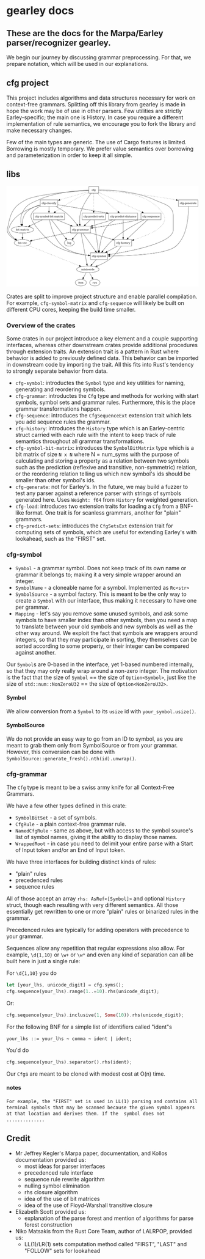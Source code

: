 # gearley docs

## These are the docs for the Marpa/Earley parser/recognizer gearley.

We begin our journey by discussing grammar preprocessing. For that, we prepare notation, which will be used in our explanations.

## cfg project

This project includes algorithms and data structures necessary for work on context-free grammars. Splitting off this library from gearley is made in hope the work may be of use in other parsers. Few utilities are strictly
 Earley-specific; the main one is History. In case you require a different implementation of rule semantics, we encourage you to fork the library and make necessary changes.

Few of the main types are generic. The use of Cargo features is limited. Borrowing is mostly temporary. We prefer value semantics over borrowing and parameterization in order to keep it all simple.

## libs

![overview of the project's libs from cargo depgraph](./graph.png)

Crates are split to improve project structure and enable parallel compilation. For example, `cfg-symbol-matrix` and `cfg-sequence` will likely be built on different CPU cores, keeping the build time smaller.

### Overview of the crates

Some crates in our project introduce a key element and a couple supporting interfaces, whereas other downstream crates provide additional procedures through extension traits. An extension trait is a pattern in Rust where behavior is added to previously defined data. This behavior can be imported in downstream code by importing the trait. All this fits into Rust's tendency to strongly separate behavior from data.

* `cfg-symbol`: introductes the `Symbol` type and key utilities for naming, generating and reordering symbols.
* `cfg-grammar`: introductes the `Cfg` type and methods for working with start symbols, symbol sets and grammar rules. Furthermore, this is the place grammar transformations happen.
* `cfg-sequence`: introduces the `CfgSequenceExt` extension trait which lets you add sequence rules the grammar.
* `cfg-history`: introduces the `History` type which is an Earley-centric struct carried with each rule with the intent to keep track of rule semantics throughout all grammar transformations.
* `cfg-symbol-bit-matrix`: introduces the `SymbolBitMatrix` type which is a bit matrix of size `N x N` where N = num_syms with the purpose of calculating and storing a property as a relation between two symbols such as the prediction (reflexive and transitive, non-symmetric) relation, or the reordering relation telling us which new symbol's ids should be smaller than other symbol's ids.
* `cfg-generate`: not for Earley's. In the future, we may build a fuzzer to test any parser against a reference parser with strings of symbols generated here. Uses `Weight: f64` from `History` for weighted generation.
* `cfg-load`: introduces two extension traits for loading a `Cfg` from a BNF-like format. One trait is for scanless grammars, another for "plain" grammars.
* `cfg-predict-sets`: introduces the `CfgSetsExt` extension trait for computing sets of symbols, which are useful for extending Earley's with lookahead, such as the "FIRST" set.

### cfg-symbol

* `Symbol` - a grammar symbol. Does not keep track of its own name or grammar it belongs to; making it a very simple wrapper around an integer.
* `SymbolName` - a cloneable name for a symbol. Implemented as `Rc<str>`
* `SymbolSource` - a symbol factory. This is meant to be the only way to create a `Symbol` with our interface, thus making it necessary to have one per grammar.
* `Mapping` - let's say you remove some unused symbols, and ask some symbols to have smaller index than other symbols, then you need a map to translate between your old symbols and new symbols as well as the other way around. We exploit the fact that symbols are wrappers around integers, so that they may participate in sorting, they themselves can be sorted according to some property, or their integer can be compared against another.

Our `Symbol`s are 0-based in the interface, yet 1-based numbered internally, so that they may only really wrap around a non-zero integer. The motivation is the fact that the size of `Symbol` == the size of `Option<Symbol>`, just like the size of `std::num::NonZeroU32` == the size of `Option<NonZeroU32>`.

#### Symbol

We allow conversion from a `Symbol` to its `usize` id with `your_symbol.usize()`.

#### SymbolSource

We do not provide an easy way to go from an ID to symbol, as you are meant to grab them only from SymbolSource or from your grammar. However, this conversion can be done with `SymbolSource::generate_fresh().nth(id).unwrap()`.

### cfg-grammar

The `Cfg` type is meant to be a swiss army knife for all Context-Free Grammars.

We have a few other types defined in this crate:

* `SymbolBitSet` - a set of symbols.
* `CfgRule` - a plain context-free grammar rule.
* `NamedCfgRule` - same as above, but with access to the symbol source's list of symbol names, giving it the ability to display those names.
* `WrappedRoot` - in case you need to delimit your entire parse with a Start of Input token and/or an End of Input token.

We have three interfaces for building distinct kinds of rules:

* "plain" rules
* precedenced rules
* sequence rules

All of those accept an array `rhs: AsRef<[Symbol]>` and optional `History` struct, though each resulting with very different semantics. All those essentially get rewritten to one or more "plain" rules or binarized rules in the grammar.

Precedenced rules are typically for adding operators with precedence to your grammar.

Sequences allow any repetition that regular expressions also allow. For example, `\d{1,10}` or `\w+` or `\w*` and even any kind of separation can all be built here in just a single rule:

For `\d{1,10}` you do

```rust
let [your_lhs, unicode_digit] = cfg.syms();
cfg.sequence(your_lhs).range(1..=10).rhs(unicode_digit);
```

Or:

```rust
cfg.sequence(your_lhs).inclusive(1, Some(10)).rhs(unicode_digit);
```

For the following BNF for a simple list of identifiers called "ident"s

```
your_lhs ::= your_lhs ~ comma ~ ident | ident;
```

You'd do

```rust
cfg.sequence(your_lhs).separator().rhs(ident);
```

Our `Cfg`s are meant to be cloned with modest cost at O(n) time.



#### notes

```
For example, the "FIRST" set is used in LL(1) parsing and contains all terminal symbols that may be scanned because the given symbol appears at that location and derives them. If the  symbol does not ..............
```

## Credit

* Mr Jeffrey Kegler's Marpa paper, documentation, and Kollos documentation provided us:
    * most ideas for parser interfaces
    * precedenced rule interface
    * sequence rule rewrite algorithm
    * nulling symbol elimination
    * rhs closure algorithm
    * idea of the use of bit matrices
    * idea of the use of Floyd-Warshall transitive closure
* Elizabeth Scott provided us:
    * explanation of the parse forest and mention of algorithms for parse forest construction
* Niko Matsakis from the Rust Core Team, author of LALRPOP, provided us:
    * LL(1)/LR(1) sets computation method called "FIRST", "LAST" and "FOLLOW" sets for lookahead

